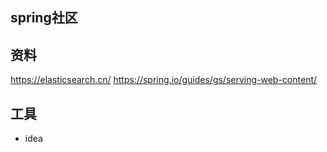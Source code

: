 ## spring社区

## 资料
https://elasticsearch.cn/
https://spring.io/guides/gs/serving-web-content/
## 工具
* idea